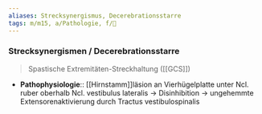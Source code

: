 ```yaml
---
aliases: Strecksynergismus, Decerebrationsstarre
tags: m/m15, a/Pathologie, f/🧠
---
```

### Strecksynergismen / Decerebrationsstarre
> Spastische Extremitäten-Streckhaltung ([[GCS]])
- **Pathophysiologie**:: [[Hirnstamm]]läsion an Vierhügelplatte unter Ncl. ruber oberhalb Ncl. vestibulus lateralis → Disinhibition → ungehemmte Extensorenaktivierung durch Tractus vestibulospinalis